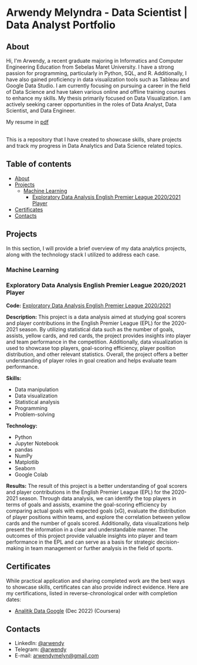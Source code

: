 # Arwendy Melyndra - Data Scientist | Data Analyst Portfolio

## About

Hi, I'm Arwendy, a recent graduate majoring in Informatics and Computer Engineering Education from Sebelas Maret University. I have a strong passion for programming, particularly in Python, SQL, and R. Additionally, I have also gained proficiency in data visualization tools such as Tableau and Google Data Studio. I am currently focusing on pursuing a career in the field of Data Science and have taken various online and offline training courses to enhance my skills. My thesis primarily focused on Data Visualization. I am actively seeking career opportunities in the roles of Data Analyst, Data Scientist, and Data Engineer.

My resume in [pdf](https://github.com/arwendy123/data_scientist_portfolio/blob/main/Arwendy_Melyndra_Data_Scientist_Resume.pdf)

<br>
This is a repository that I have created to showcase skills, share projects and track my progress in Data Analytics and Data Science related topics.
<br>


## Table of contents
- [About](#about)
- [Projects](#projects)
  - [Machine Learning](#machine-learning)
    + [Exploratory Data Analysis English Premier League 2020/2021 Player](#exploratory-data-analysis-english-premier-league-20202021-player)
- [Certificates](#certificates)
- [Contacts](#contacts)

## Projects
In this section, I will provide a brief overview of my data analytics projects, along with the technology stack I utilized to address each case.

### Machine Learning

### Exploratory Data Analysis English Premier League 2020/2021 Player
**Code:**
[Exploratory Data Analysis English Premier League 2020/2021](https://github.com/arwendy123/EDA_EPL_Player_2020-2021/blob/60983f000d72de71ff48e38c2610feebe47655ec/EDA_EPL_Player_2021_2022.ipynb)

**Description:**
This project is a data analysis aimed at studying goal scorers and player contributions in the English Premier League (EPL) for the 2020-2021 season. By utilizing statistical data such as the number of goals, assists, yellow cards, and red cards, the project provides insights into player and team performance in the competition. Additionally, data visualization is used to showcase top players, goal-scoring efficiency, player position distribution, and other relevant statistics. Overall, the project offers a better understanding of player roles in goal creation and helps evaluate team performance.

**Skills:** 
- Data manipulation
- Data visualization
- Statistical analysis
- Programming
- Problem-solving

**Technology:**
- Python
- Jupyter Notebook
- pandas
- NumPy
- Matplotlib
- Seaborn
- Google Colab

**Results:**
The result of this project is a better understanding of goal scorers and player contributions in the English Premier League (EPL) for the 2020-2021 season. Through data analysis, we can identify the top players in terms of goals and assists, examine the goal-scoring efficiency by comparing actual goals with expected goals (xG), evaluate the distribution of player positions within teams, and explore the correlation between yellow cards and the number of goals scored. Additionally, data visualizations help present the information in a clear and understandable manner. The outcomes of this project provide valuable insights into player and team performance in the EPL and can serve as a basis for strategic decision-making in team management or further analysis in the field of sports.

## Certificates
While practical application and sharing completed work are the best ways to showcase skills, certificates can also provide indirect evidence. Here are my certifications, listed in reverse-chronological order with completion dates:
- [Analitik Data Google](https://www.coursera.org/account/accomplishments/professional-cert/7D73GJCRBWTS) (Dec 2022) (Coursera)

## Contacts
- LinkedIn: [@arwendy](https://www.linkedin.com/in/arwendy-melyndra-970640200/)
- Telegram: [@arwendy](https://t.me/arwendy)
- E-mail: arwendymelyn@gmail.com
